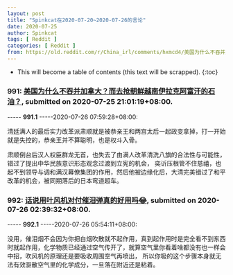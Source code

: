 ```yaml
---
layout: post
title: "Spinkcat在2020-07-20~2020-07-26的言论"
date: 2020-07-25
author: Spinkcat
tags: [ Reddit ]
categories: [ Reddit ]
from: https://old.reddit.com/r/China_irl/comments/hxmcd4/美国为什么不吞并加拿大而去抢朝鲜越南伊拉克阿富汗的石油/
---
```


* This will become a table of contents (this text will be scrapped).
{:toc}

### 991: [美国为什么不吞并加拿大？而去抢朝鲜越南伊拉克阿富汗的石油？](https://old.reddit.com/r/China_irl/comments/hxmcd4/美国为什么不吞并加拿大而去抢朝鲜越南伊拉克阿富汗的石油/), submitted on 2020-07-25 21:01:19+08:00.

----- __991.1__ -----2020-07-26 07:59:28+08:00:

清廷满人的最后实力改革派肃顺就是被恭亲王和两宫太后一起政变拿掉，打一开始就是失控的，恭亲王并不算聪明，也是权斗入骨。

肃顺倒台后汉人权臣群龙无首，也失去了由满人改革清洗八旗的合法性与可能性，错过了提出中华民族意识形态观念过渡到立宪的机会， 奕䜣压根管不住慈禧，也起不到领导与调和满汉幕僚集团的作用，然后他被边缘化后，大清完美错过了和平改革的机会，被同期落后的日本弯道超车。

### 992: [话说用叶风机对付催泪弹真的好用吗😂](https://old.reddit.com/r/China_irl/comments/hxrrp2/话说用叶风机对付催泪弹真的好用吗/), submitted on 2020-07-26 02:39:32+08:00.

----- __992.1__ -----2020-07-26 05:54:11+08:00:

没用，催泪烟不会因为你把白烟吹散就不起作用，真到起作用时是完全看不到东西时就起作用，化学物质已经通过空气传开了，就算空气里你看着啥都没有也一样会中招，吹风机的原理还是要吸收周围空气再喷出， 所以你吸的这个步骤本身就无法有效驱散空气里的化学成分，一旦落在附近还是粘着。

